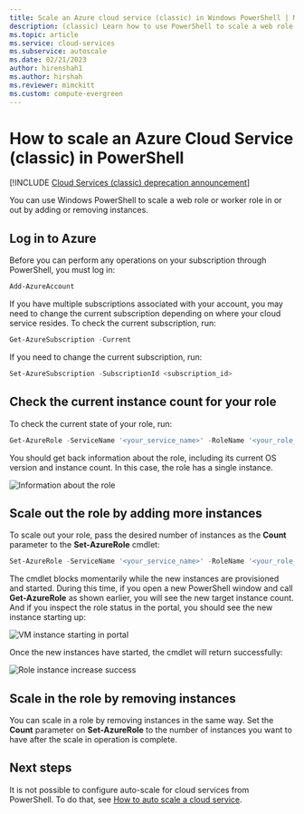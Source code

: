 ```yaml
---
title: Scale an Azure cloud service (classic) in Windows PowerShell | Microsoft Docs
description: (classic) Learn how to use PowerShell to scale a web role or worker role in or out in Azure.
ms.topic: article
ms.service: cloud-services
ms.subservice: autoscale
ms.date: 02/21/2023
author: hirenshah1
ms.author: hirshah
ms.reviewer: mimckitt
ms.custom: compute-evergreen
---
```


# How to scale an Azure Cloud Service (classic) in PowerShell

[!INCLUDE [Cloud Services (classic) deprecation announcement](includes/deprecation-announcement.md)]

You can use Windows PowerShell to scale a web role or worker role in or out by adding or removing instances.  

## Log in to Azure

Before you can perform any operations on your subscription through PowerShell, you must log in:

```powershell
Add-AzureAccount
```

If you have multiple subscriptions associated with your account, you may need to change the current subscription depending on where your cloud service resides. To check the current subscription, run:

```powershell
Get-AzureSubscription -Current
```

If you need to change the current subscription, run:

```powershell
Set-AzureSubscription -SubscriptionId <subscription_id>
```

## Check the current instance count for your role

To check the current state of your role, run:

```powershell
Get-AzureRole -ServiceName '<your_service_name>' -RoleName '<your_role_name>'
```

You should get back information about the role, including its current OS version and instance count. In this case, the role has a single instance.

![Information about the role](./media/cloud-services-how-to-scale-powershell/get-azure-role.png)

## Scale out the role by adding more instances

To scale out your role, pass the desired number of instances as the **Count** parameter to the **Set-AzureRole** cmdlet:

```powershell
Set-AzureRole -ServiceName '<your_service_name>' -RoleName '<your_role_name>' -Slot <target_slot> -Count <desired_instances>
```

The cmdlet blocks momentarily while the new instances are provisioned and started. During this time, if you open a new PowerShell window and call **Get-AzureRole** as shown earlier, you will see the new target instance count. And if you inspect the role status in the portal, you should see the new instance starting up:

![VM instance starting in portal](./media/cloud-services-how-to-scale-powershell/role-instance-starting.png)

Once the new instances have started, the cmdlet will return successfully:

![Role instance increase success](./media/cloud-services-how-to-scale-powershell/set-azure-role-success.png)

## Scale in the role by removing instances

You can scale in a role by removing instances in the same way. Set the **Count** parameter on **Set-AzureRole** to the number of instances you want to have after the scale in operation is complete.

## Next steps

It is not possible to configure auto-scale for cloud services from PowerShell. To do that, see [How to auto scale a cloud service](cloud-services-how-to-scale-portal.md).

